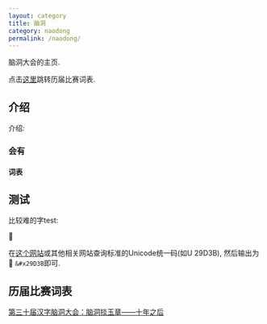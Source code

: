 ```yaml
---
layout: category
title: 脑洞
category: naodong
permalink: /naodong/
---
```


脑洞大会的主页.

点击[这里](#历届比赛词表)跳转历届比赛词表.

## 介绍

介绍:

### 会有

#### 词表


## 测试



比较难的字test:

&#x29D3B;

在[这个网站](https://www.kangxizidian.cn/)或其他相关网站查询标准的Unicode统一码(如U 29D3B), 然后输出为&#x29D3B; <code>&#x29D3B</code>即可. 



## 历届比赛词表

[第三十届汉字脑洞大会：脑洞掞玉章——十年之后](/naodong/30/)

